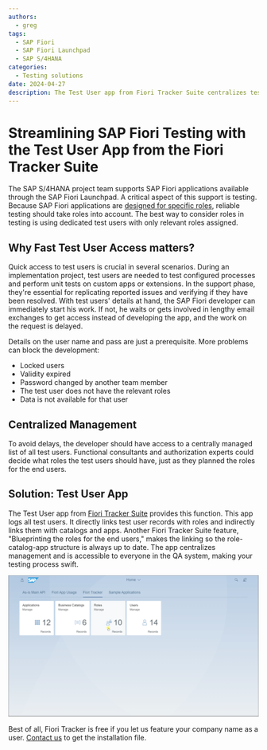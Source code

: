 ```yaml
---
authors:
  - greg
tags:
  - SAP Fiori
  - SAP Fiori Launchpad
  - SAP S/4HANA
categories:
  - Testing solutions
date: 2024-04-27
description: The Test User app from Fiori Tracker Suite centralizes test user management for SAP Fiori developers.
---
```


# Streamlining SAP Fiori Testing with the Test User App from the Fiori Tracker Suite

The SAP S/4HANA project team supports SAP Fiori applications available through the SAP Fiori Launchpad. A critical aspect of this support is testing. Because SAP Fiori applications are [designed for specific roles](https://experience.sap.com/fiori-design-web/design-principles/#rolebased), reliable testing should take roles into account. The best way to consider roles in testing is using dedicated test users with only relevant roles assigned.

<!-- more -->

## Why Fast Test User Access matters?

Quick access to test users is crucial in several scenarios. During an implementation project, test users are needed to test configured processes and perform unit tests on custom apps or extensions. In the support phase, they're essential for replicating reported issues and verifying if they have been resolved. With test users' details at hand, the SAP Fiori developer can immediately start his work. If not, he waits or gets involved in lengthy email exchanges to get access instead of developing the app, and the work on the request is delayed.

Details on the user name and pass are just a prerequisite. More problems can block the development:

- Locked users
- Validity expired
- Password changed by another team member
- The test user does not have the relevant roles
- Data is not available for that user

## Centralized Management

To avoid delays, the developer should have access to a centrally managed list of all test users. Functional consultants and authorization experts could decide what roles the test users should have, just as they planned the roles for the end users. 

## Solution: Test User App 

The Test User app from [Fiori Tracker Suite](https://fioritracker.org) provides this function. This app logs all test users. It directly links test user records with roles and indirectly links them with catalogs and apps. Another Fiori Tracker Suite feature, "Blueprinting the roles for the end users," makes the linking so the role-catalog-app structure is always up to date. The app centralizes management and is accessible to everyone in the QA system, making your testing process swift. 

[![Test users](R0007/tu2.gif)](R0007/tu2.gif)

Best of all, Fiori Tracker is free if you let us feature your company name as a user. [Contact us](https://fioritracker.org/free-offer/) to get the installation file.
